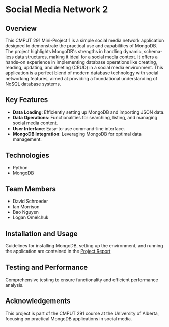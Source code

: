 # **Social Media Network 2**

## **Overview**
This CMPUT 291 Mini-Project 1 is a simple social media network application designed to demonstrate the practical use and capabilities of MongoDB. The project highlights MongoDB's strengths in handling dynamic, schema-less data structures, making it ideal for a social media context. It offers a hands-on experience in implementing database operations like creating, reading, updating, and deleting (CRUD) in a social media environment. This application is a perfect blend of modern database technology with social networking features, aimed at providing a foundational understanding of NoSQL database systems.

## **Key Features**
- **Data Loading**: Efficiently setting up MongoDB and importing JSON data.
- **Data Operations**: Functionalities for searching, listing, and managing social media content.
- **User Interface**: Easy-to-use command-line interface.
- **MongoDB Integration**: Leveraging MongoDB for optimal data management.

## **Technologies**
- Python
- MongoDB

## **Team Members**
- David Schroeder
- Ian Morrison
- Bao Nguyen
- Logan Omelchuk

## **Installation and Usage**
Guidelines for installing MongoDB, setting up the environment, and running the application are contained in the [Project Report](https://github.com/djschroeder/DatabaseProjects/blob/main/SocialNetwork2/Project%20Report/Project%20Report.pdf)

## **Testing and Performance**
Comprehensive testing to ensure functionality and efficient performance analysis.

## **Acknowledgements**
This project is part of the CMPUT 291 course at the University of Alberta, focusing on practical MongoDB applications in social media.
